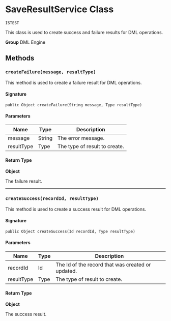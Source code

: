 # SaveResultService Class

`ISTEST`

This class is used to create success and failure results for DML operations.

**Group** DML Engine

## Methods
### `createFailure(message, resultType)`

This method is used to create a failure result for DML operations.

#### Signature
```apex
public Object createFailure(String message, Type resultType)
```

#### Parameters
| Name | Type | Description |
|------|------|-------------|
| message | String | The error message. |
| resultType | Type | The type of result to create. |

#### Return Type
**Object**

The failure result.

---

### `createSuccess(recordId, resultType)`

This method is used to create a success result for DML operations.

#### Signature
```apex
public Object createSuccess(Id recordId, Type resultType)
```

#### Parameters
| Name | Type | Description |
|------|------|-------------|
| recordId | Id | The Id of the record that was created or updated. |
| resultType | Type | The type of result to create. |

#### Return Type
**Object**

The success result.
